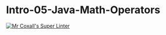 # Intro-05-Java-Math-Operators

[![Mr Coxall's Super Linter](https://github.com/ICS4U-Programming-TitwechW/Intro-05-Java-Math-Operators/workflows/Mr%20Coxall's%20Super%20Linter/badge.svg)](https://github.com/ICS4U-Programming-TitwechW/Intro-05-Java-Math-Operators/actions/)
